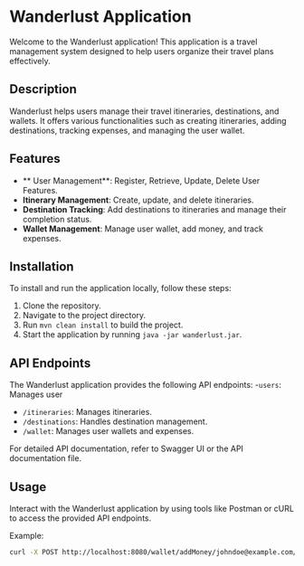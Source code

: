 # Wanderlust Application

Welcome to the Wanderlust application! This application is a travel management system designed to help users organize their travel plans effectively.

## Description

Wanderlust helps users manage their travel itineraries, destinations, and wallets. It offers various functionalities such as creating itineraries, adding destinations, tracking expenses, and managing the user wallet.

## Features
- ** User Management**: Register, Retrieve, Update, Delete User Features.
- **Itinerary Management**: Create, update, and delete itineraries.
- **Destination Tracking**: Add destinations to itineraries and manage their completion status.
- **Wallet Management**: Manage user wallet, add money, and track expenses.

## Installation

To install and run the application locally, follow these steps:

1. Clone the repository.
2. Navigate to the project directory.
3. Run `mvn clean install` to build the project.
4. Start the application by running `java -jar wanderlust.jar`.

## API Endpoints

The Wanderlust application provides the following API endpoints:
-`users`: Manages user
- `/itineraries`: Manages itineraries.
- `/destinations`: Handles destination management.
- `/wallet`: Manages user wallets and expenses.

For detailed API documentation, refer to Swagger UI or the API documentation file.

## Usage

Interact with the Wanderlust application by using tools like Postman or cURL to access the provided API endpoints.

Example:
```bash
curl -X POST http://localhost:8080/wallet/addMoney/johndoe@example.com/50.00
